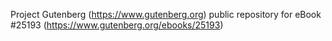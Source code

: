 Project Gutenberg (https://www.gutenberg.org) public repository for eBook #25193 (https://www.gutenberg.org/ebooks/25193)
